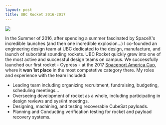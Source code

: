 ```yaml
---
layout: post
title: UBC Rocket 2016-2017
---
```


![](http://www.ubcrocket.com/images/team.jpg)

In the Summer of 2016, after spending a summer fascinated by SpaceX's incredible launches (and then one incredible explosion...) I co-founded an engineering design team at UBC dedicated to the design, manufacture, and launch of suborbital sounding rockets. UBC Rocket quickly grew into one of the most active and successful design teams on campus. We successfully launched our first rocket - Cypress - at the 2017 [Spaceport America Cup](https://www.spaceportamericacup.com/), where it **won 1st place** in the most competetive category there. My roles and experience with the team included:
* Leading team including organizing recruitment, fundraising, budgeting, scheduling meetings...
* Overseeing development of rocket as a whole, including participating in design reviews and sys/int meetings.
* Designing, machining, and testing recoverable CubeSat payloads.
* Planning and Conducting verification testing for rocket and payload recovery systems. 
